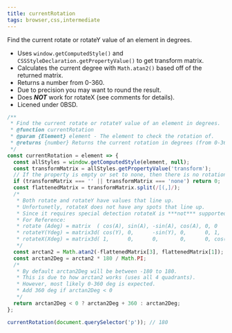 ```yaml
---
title: currentRotation
tags: browser,css,intermediate
---
```


<!--
Permission to use, copy, modify, and/or distribute this software for any purpose with or without fee is hereby granted.

THE SOFTWARE IS PROVIDED "AS IS" AND THE AUTHOR DISCLAIMS ALL WARRANTIES WITH REGARD TO THIS SOFTWARE INCLUDING ALL IMPLIED WARRANTIES OF MERCHANTABILITY AND FITNESS. IN NO EVENT SHALL THE AUTHOR BE LIABLE FOR ANY SPECIAL, DIRECT, INDIRECT, OR CONSEQUENTIAL DAMAGES OR ANY DAMAGES WHATSOEVER RESULTING FROM LOSS OF USE, DATA OR PROFITS, WHETHER IN AN ACTION OF CONTRACT, NEGLIGENCE OR OTHER TORTIOUS ACTION, ARISING OUT OF OR IN CONNECTION WITH THE USE OR PERFORMANCE OF THIS SOFTWARE.
-->

Find the current rotate or rotateY value of an element in degrees.

- Uses `window.getComputedStyle()` and `CSSStyleDeclaration.getPropertyValue()` to get transform matrix.
- Calculates the current degree with `Math.atan2()` based off of the returned matrix.
- Returns a number from 0-360.
- Due to precision you may want to round the result.
- Does ***NOT*** work for rotateX (see comments for details).
- Licened under 0BSD.

```js
/**
 * Find the current rotate or rotateY value of an element in degrees.
 * @function currentRotation
 * @param {Element} element - The element to check the rotation of.
 * @returns {number} Returns the current rotation in degrees (from 0-360).
 */
const currentRotation = element => {
  const allStyles = window.getComputedStyle(element, null);
  const transformMatrix = allStyles.getPropertyValue('transform');
  // If the property is empty or set to none, then there is no rotation.
  if (transformMatrix === '' || transformMatrix === 'none') return 0;
  const flattenedMatrix = transformMatrix.split(/[(,]/);
  /*
   * Both rotate and rotateY have values that line up.
   * Unfortunetly, rotateX does not have any spots that line up.
   * Since it requires special detection rotateX is ***not*** supported.
   * For Reference:
   * rotate (Adeg) = matrix  ( cos(A), sin(A), -sin(A), cos(A), 0, 0       );
   * rotateY(Ydeg) = matrix3d( cos(Y), 0,      -sin(Y), 0,      0, 1,      ...
   * rotateX(Xdeg) = matrix3d( 1,      0,      0,       0,      0, cos(Y), ...
   */
  const arctan2 = Math.atan2(-flattenedMatrix[3], flattenedMatrix[1]);
  const arctan2Deg = arctan2 * 180 / Math.PI;
  /*
   * By default arctan2Deg will be between -180 to 180.
   * This is due to how arctan2 works (uses all 4 quadrants).
   * However, most likely 0-360 deg is expected.
   * Add 360 deg if arctan2Deg < 0
   */
  return arctan2Deg < 0 ? arctan2Deg + 360 : arctan2Deg;
};

```

```js
currentRotation(document.querySelector('p')); // 180

```
